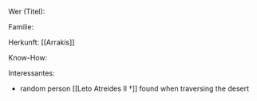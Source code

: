 Wer (Titel):

Familie:

Herkunft: [[Arrakis]]

Know-How:

Interessantes:
- random person [[Leto Atreides II †]] found when traversing the desert